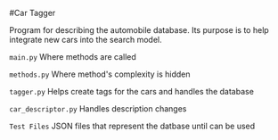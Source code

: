 #Car Tagger

Program for describing the automobile database. Its purpose is to help integrate new cars into the search model.

`main.py`
Where methods are called 

`methods.py`
Where method's complexity is
hidden 

`tagger.py`
Helps create tags for the cars
and handles the database

`car_descriptor.py`
Handles description changes

<i class="fa fa-folder"></i> `Test Files`
JSON files that represent the datbase until can be used
